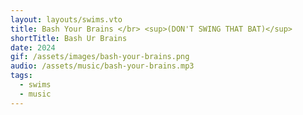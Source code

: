 ```yaml
---
layout: layouts/swims.vto
title: Bash Your Brains </br> <sup>(DON'T SWING THAT BAT)</sup>
shortTitle: Bash Ur Brains
date: 2024
gif: /assets/images/bash-your-brains.png
audio: /assets/music/bash-your-brains.mp3
tags:
  - swims
  - music
---
```

